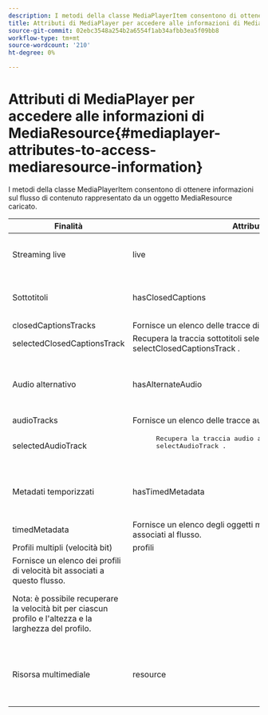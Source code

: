 ```yaml
---
description: I metodi della classe MediaPlayerItem consentono di ottenere informazioni sul flusso di contenuto rappresentato da un oggetto MediaResource caricato.
title: Attributi di MediaPlayer per accedere alle informazioni di MediaResource
source-git-commit: 02ebc3548a254b2a6554f1ab34afbb3ea5f09bb8
workflow-type: tm+mt
source-wordcount: '210'
ht-degree: 0%

---
```


# Attributi di MediaPlayer per accedere alle informazioni di MediaResource{#mediaplayer-attributes-to-access-mediaresource-information}

I metodi della classe MediaPlayerItem consentono di ottenere informazioni sul flusso di contenuto rappresentato da un oggetto MediaResource caricato.

<table frame="all" colsep="1" rowsep="1" id="table_46225307CA5B4BB1869576E0B9141E38"> 
 <thead> 
  <tr rowsep="1"> 
   <th colname="1" class="entry"> Finalità </th> 
   <th colname="2" class="entry"> Attributo </th> 
   <th colname="3" class="entry"> Descrizione </th> 
  </tr> 
 </thead>
 <tbody> 
  <tr rowsep="1"> 
   <td colname="1"> Streaming live </td> 
   <td colname="2"> <span class="codeph"> live </span> </td> 
   <td colname="3"> True se il flusso è attivo; false se è VOD. </td> 
  </tr> 
  <tr rowsep="1"> 
   <td colname="1" morerows="2"> Sottotitoli </td> 
   <td colname="2"> <span class="codeph"> hasClosedCaptions </span> </td> 
   <td colname="3"> True se sono disponibili tracce di sottotitoli. </td> 
  </tr> 
  <tr rowsep="1"> 
   <td colname="2"> <span class="codeph"> closedCaptionsTracks </span> </td> 
   <td colname="3"> Fornisce un elenco delle tracce di sottotitoli. </td> 
  </tr> 
  <tr rowsep="1"> 
   <td colname="2"> <span class="codeph"> selectedClosedCaptionsTrack </span> </td> 
   <td colname="3"> Recupera la traccia sottotitoli selezionata con <span class="codeph"> selectClosedCaptionsTrack </span>. </td> 
  </tr> 
  <tr rowsep="1"> 
   <td colname="1" morerows="2"> Audio alternativo </td> 
   <td colname="2"> <span class="codeph"> hasAlternateAudio </span> </td> 
   <td colname="3"> <p>True se il flusso ha tracce audio alternative. </p> </td> 
  </tr> 
  <tr rowsep="1"> 
   <td colname="2"> <span class="codeph"> audioTracks </span> </td> 
   <td colname="3"> Fornisce un elenco delle tracce audio alternative disponibili. </td> 
  </tr> 
  <tr rowsep="1"> 
   <td colname="2"> <span class="codeph"> selectedAudioTrack </span> </td> 
   <td colname="3"> 
    <pre>
      Recupera la traccia audio attualmente selezionata con 
     <span class="codeph"> selectAudioTrack </span>. 
    </pre> </td> 
  </tr> 
  <tr rowsep="1"> 
   <td colname="1" morerows="1"> Metadati temporizzati </td> 
   <td colname="2"> <span class="codeph"> hasTimedMetadata </span> </td> 
   <td colname="3"> True se al flusso sono associati metadati temporizzati. </td> 
  </tr> 
  <tr rowsep="1"> 
   <td colname="2"> <span class="codeph"> timedMetadata </span> </td> 
   <td colname="3"> Fornisce un elenco degli oggetti metadati temporizzati associati al flusso. </td> 
  </tr> 
  <tr rowsep="1"> 
   <td colname="1" morerows="1"> Profili multipli (velocità bit) </td> 
   <td colname="2" morerows="1"> <span class="codeph"> profili </span> </td> 
   <td colname="3"> </td> 
  </tr> 
  <tr rowsep="1"> 
   <td colname="3"> Fornisce un elenco dei profili di velocità bit associati a questo flusso. <p>Nota: è possibile recuperare la velocità bit per ciascun profilo e l'altezza e la larghezza del profilo. </p> </td> 
  </tr> 
  <tr rowsep="1"> 
   <td colname="1"> Risorsa multimediale </td> 
   <td colname="2"> <span class="codeph"> resource </span> </td> 
   <td colname="3"> Restituisce la risorsa multimediale associata a questo elemento. </td> 
  </tr> 
 </tbody> 
</table>
